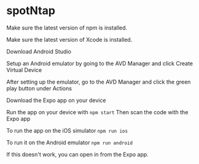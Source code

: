 # spotNtap

Make sure the latest version of npm is installed.

Make sure the latest version of Xcode is installed.

Download Android Studio

Setup an Android emulator by going to the AVD Manager and click Create Virtual Device

After setting up the emulator, go to the AVD Manager and click the green play button under Actions

Download the Expo app on your device

Run the app on your device with
`npm start`
Then scan the code with the Expo app

To run the app on the iOS simulator
`npm run ios`

To run it on the Android emulator
`npm run android`

If this doesn't work, you can open in from the Expo app.

